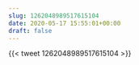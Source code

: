 ```yaml
---
slug: 1262048989517615104
date: 2020-05-17 15:55:01+00:00
draft: false
---
```


{{< tweet 1262048989517615104 >}}
